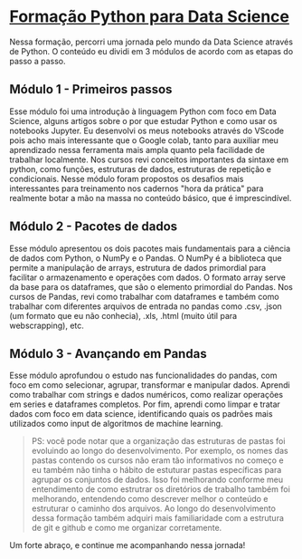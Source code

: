 # [Formação Python para Data Science](https://cursos.alura.com.br/formacao-data-science-python)

Nessa formação, percorri uma jornada pelo mundo da Data Science através de Python. O conteúdo eu dividi em 3 módulos de acordo com as etapas do passo a passo. 

## Módulo 1 - Primeiros passos
Esse módulo foi uma introdução à linguagem Python com foco em Data Science, alguns artigos sobre o por que estudar Python e como usar os notebooks Jupyter. Eu desenvolvi os meus notebooks através do VScode pois acho mais interessante que o Google colab, tanto para auxiliar meu aprendizado nessa ferramenta mais ampla quanto pela facilidade de trabalhar localmente. Nos cursos revi conceitos importantes da sintaxe em python, como funções, estruturas de dados, estruturas de repetição e condicionais. Nesse módulo foram propostos os desafios mais interessantes para treinamento nos cadernos "hora da prática" para realmente botar a mão na massa no conteúdo básico, que é imprescindível.

## Módulo 2 - Pacotes de dados
Esse módulo apresentou os dois pacotes mais fundamentais para a ciência de dados com Python, o NumPy e o Pandas. O NumPy é a biblioteca que permite a manipulação de arrays, estrutura de dados primordial para facilitar o armazenamento e operações com dados. O formato array serve da base para os dataframes, que são o elemento primordial do Pandas. Nos cursos de Pandas, revi como trabalhar com dataframes e também como trabalhar com diferentes arquivos de entrada no pandas como .csv, .json (um formato que eu não conhecia), .xls, .html (muito útil para webscrapping), etc.

## Módulo 3 - Avançando em Pandas
Esse módulo aprofundou o estudo nas funcionalidades do pandas, com foco em como selecionar, agrupar, transformar e manipular dados. Aprendi como trabalhar com strings e dados numéricos, como realizar operações em series e dataframes completos. Por fim, aprendi como limpar e tratar dados com foco em data science, identificando quais os padrões mais utilizados como input de algoritmos de machine learning.

> PS: você pode notar que a organização das estruturas de pastas foi evoluindo ao longo do desenvolvimento. Por exemplo, os nomes das pastas contendo os cursos não eram tão informativos no começo e eu também não tinha o hábito de estuturar pastas específicas para agrupar os conjuntos de dados. Isso foi melhorando conforme meu entendimento de como estrutrar os diretórios de trabalho também foi melhorando, entendendo como descrever melhor o conteúdo e estruturar o caminho dos arquivos. Ao longo do desenvolvimento dessa formação também adquiri mais familiaridade com a estrutura de git e github e como me organizar corretamente.



Um forte abraço, e continue me acompanhando nessa jornada!
